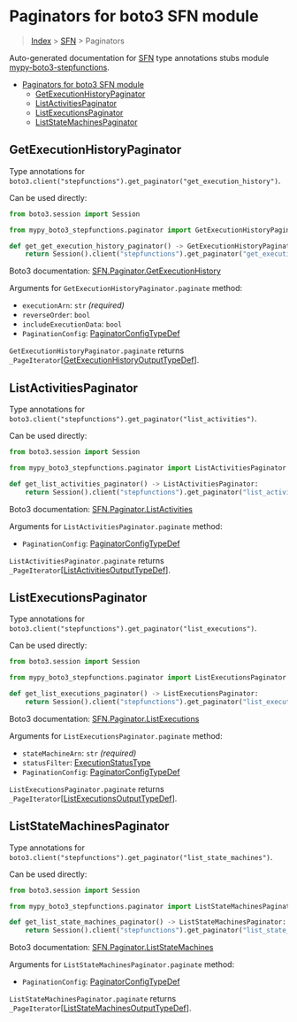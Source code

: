<a id="paginators-for-boto3-sfn-module"></a>

# Paginators for boto3 SFN module

> [Index](..) > [SFN](.) > Paginators

Auto-generated documentation for
[SFN](https://boto3.amazonaws.com/v1/documentation/api/latest/reference/services/stepfunctions.html#SFN)
type annotations stubs module
[mypy-boto3-stepfunctions](https://pypi.org/project/mypy-boto3-stepfunctions/).

- [Paginators for boto3 SFN module](#paginators-for-boto3-sfn-module)
  - [GetExecutionHistoryPaginator](#getexecutionhistorypaginator)
  - [ListActivitiesPaginator](#listactivitiespaginator)
  - [ListExecutionsPaginator](#listexecutionspaginator)
  - [ListStateMachinesPaginator](#liststatemachinespaginator)

<a id="getexecutionhistorypaginator"></a>

## GetExecutionHistoryPaginator

Type annotations for
`boto3.client("stepfunctions").get_paginator("get_execution_history")`.

Can be used directly:

```python
from boto3.session import Session

from mypy_boto3_stepfunctions.paginator import GetExecutionHistoryPaginator

def get_get_execution_history_paginator() -> GetExecutionHistoryPaginator:
    return Session().client("stepfunctions").get_paginator("get_execution_history")
```

Boto3 documentation:
[SFN.Paginator.GetExecutionHistory](https://boto3.amazonaws.com/v1/documentation/api/latest/reference/services/stepfunctions.html#SFN.Paginator.GetExecutionHistory)

Arguments for `GetExecutionHistoryPaginator.paginate` method:

- `executionArn`: `str` *(required)*
- `reverseOrder`: `bool`
- `includeExecutionData`: `bool`
- `PaginationConfig`:
  [PaginatorConfigTypeDef](./type_defs.md#paginatorconfigtypedef)

`GetExecutionHistoryPaginator.paginate` returns
`_PageIterator`\[[GetExecutionHistoryOutputTypeDef](./type_defs.md#getexecutionhistoryoutputtypedef)\].

<a id="listactivitiespaginator"></a>

## ListActivitiesPaginator

Type annotations for
`boto3.client("stepfunctions").get_paginator("list_activities")`.

Can be used directly:

```python
from boto3.session import Session

from mypy_boto3_stepfunctions.paginator import ListActivitiesPaginator

def get_list_activities_paginator() -> ListActivitiesPaginator:
    return Session().client("stepfunctions").get_paginator("list_activities")
```

Boto3 documentation:
[SFN.Paginator.ListActivities](https://boto3.amazonaws.com/v1/documentation/api/latest/reference/services/stepfunctions.html#SFN.Paginator.ListActivities)

Arguments for `ListActivitiesPaginator.paginate` method:

- `PaginationConfig`:
  [PaginatorConfigTypeDef](./type_defs.md#paginatorconfigtypedef)

`ListActivitiesPaginator.paginate` returns
`_PageIterator`\[[ListActivitiesOutputTypeDef](./type_defs.md#listactivitiesoutputtypedef)\].

<a id="listexecutionspaginator"></a>

## ListExecutionsPaginator

Type annotations for
`boto3.client("stepfunctions").get_paginator("list_executions")`.

Can be used directly:

```python
from boto3.session import Session

from mypy_boto3_stepfunctions.paginator import ListExecutionsPaginator

def get_list_executions_paginator() -> ListExecutionsPaginator:
    return Session().client("stepfunctions").get_paginator("list_executions")
```

Boto3 documentation:
[SFN.Paginator.ListExecutions](https://boto3.amazonaws.com/v1/documentation/api/latest/reference/services/stepfunctions.html#SFN.Paginator.ListExecutions)

Arguments for `ListExecutionsPaginator.paginate` method:

- `stateMachineArn`: `str` *(required)*
- `statusFilter`: [ExecutionStatusType](./literals.md#executionstatustype)
- `PaginationConfig`:
  [PaginatorConfigTypeDef](./type_defs.md#paginatorconfigtypedef)

`ListExecutionsPaginator.paginate` returns
`_PageIterator`\[[ListExecutionsOutputTypeDef](./type_defs.md#listexecutionsoutputtypedef)\].

<a id="liststatemachinespaginator"></a>

## ListStateMachinesPaginator

Type annotations for
`boto3.client("stepfunctions").get_paginator("list_state_machines")`.

Can be used directly:

```python
from boto3.session import Session

from mypy_boto3_stepfunctions.paginator import ListStateMachinesPaginator

def get_list_state_machines_paginator() -> ListStateMachinesPaginator:
    return Session().client("stepfunctions").get_paginator("list_state_machines")
```

Boto3 documentation:
[SFN.Paginator.ListStateMachines](https://boto3.amazonaws.com/v1/documentation/api/latest/reference/services/stepfunctions.html#SFN.Paginator.ListStateMachines)

Arguments for `ListStateMachinesPaginator.paginate` method:

- `PaginationConfig`:
  [PaginatorConfigTypeDef](./type_defs.md#paginatorconfigtypedef)

`ListStateMachinesPaginator.paginate` returns
`_PageIterator`\[[ListStateMachinesOutputTypeDef](./type_defs.md#liststatemachinesoutputtypedef)\].
